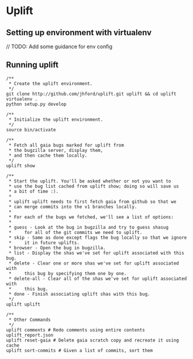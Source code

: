 
# Uplift

## Setting up environment with virtualenv

// TODO: Add some guidance for env config

## Running uplift

    /**
     * Create the uplift environment.
     */
    git clone http://github.com/jhford/uplift.git uplift && cd uplift
    virtualenv .
    python setup.py develop

    /**
     * Initialize the uplift environment.
     */
    source bin/activate

    /**
     * Fetch all gaia bugs marked for uplift from
     * the bugzilla server, display them,
     * and then cache them locally.
     */
    uplift show

    /**
     * Start the uplift. You'll be asked whether or not you want to
     * use the bug list cached from uplift show; doing so will save us
     * a bit of time :).
     *
     * uplift uplift needs to first fetch gaia from github so that we
     * can merge commits into the v1 branches locally.
     *
     * For each of the bugs we fetched, we'll see a list of options:
     *
     * guess - Look at the bug in bugzilla and try to guess shasug
     *     for all of the git commits we need to uplift.
     * skip - Same as done except flags the bug locally so that we ignore
     *     it in future uplifts.
     * browser - Open the bug in bugzilla.
     * list - Display the shas we've set for uplift associated with this bug.
     * delete - Clear one or more shas we've set for uplift associated with
     *     this bug by specifying them one by one.
     * delete-all - Clear all of the shas we've set for uplift associated with
     *     this bug.
     * done - Finish associating uplift shas with this bug.
     */
    uplift uplift

    /**
     * Other Commands
     */
    uplift comments # Redo comments using entire contents uplift_report.json
    uplift reset-gaia # Delete gaia scratch copy and recreate it using cache
    uplift sort-commits # Given a list of commits, sort them

